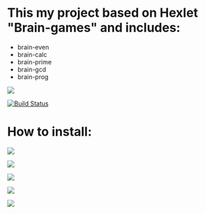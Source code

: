 # This my project based on Hexlet "Brain-games" and includes:
<ul>
 <li>brain-even</li>
 <li>brain-calc</li>
 <li>brain-prime</li>
 <li>brain-gcd</li>
 <li>brain-prog</li>
</ul>

<a href="https://codeclimate.com/github/codeclimate/codeclimate/maintainability"><img src="https://api.codeclimate.com/v1/badges/a99a88d28ad37a79dbf6/maintainability" /></a>

[![Build Status](https://travis-ci.org/Sarassswaty/backend-project-lvl1.svg?branch=master)](https://travis-ci.org/Sarassswaty/backend-project-lvl1)

# How to install:

<a href="https://asciinema.org/a/qhJMTZjNi66upDyCceOPno7eO" target="_blank"><img src="https://asciinema.org/a/qhJMTZjNi66upDyCceOPno7eO.svg" /></a>

<a href="https://asciinema.org/a/JGqcBUx7htlhpmJIVCRbkZJiW" target="_blank"><img src="https://asciinema.org/a/JGqcBUx7htlhpmJIVCRbkZJiW.svg" /></a>

<a href="https://asciinema.org/a/JQqSlNUfZwiqu04geGOjldmBE" target="_blank"><img src="https://asciinema.org/a/JQqSlNUfZwiqu04geGOjldmBE.svg" /></a>

<a href="https://asciinema.org/a/j5VDX9g0neTHmj0CIZYiHxbiN" target="_blank"><img src="https://asciinema.org/a/j5VDX9g0neTHmj0CIZYiHxbiN.svg" /></a>

<a href="https://asciinema.org/a/I4MxYddTkyERtIYjJwbTAEQN1" target="_blank"><img src="https://asciinema.org/a/I4MxYddTkyERtIYjJwbTAEQN1.svg" /></a>